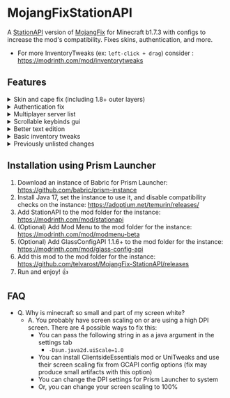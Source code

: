 # MojangFixStationAPI
A [StationAPI](https://modrinth.com/mod/stationapi) version of [MojangFix](https://modrinth.com/mod/mojangfix) for Minecraft b1.7.3 with configs to increase the mod's compatibility. Fixes skins, authentication, and more.
* For more InventoryTweaks (ex: `left-click + drag`) consider : https://modrinth.com/mod/inventorytweaks

## Features
<details><summary>Skin and cape fix (including 1.8+ outer layers)</summary>

![mintoyatsu standing with a working skin](https://user-images.githubusercontent.com/35262707/158473931-1ae3ea4f-4673-4baa-aa3d-044275d462ea.png)
- Added ability to raise slim skin shoulders with GlassConfigAPI
</details>

<details><summary>Authentication fix</summary>

![server log](https://user-images.githubusercontent.com/35262707/159056534-568087f9-00e2-4830-b66a-5046773cb3b1.png)
Allows the server to verify that the connecting player is logged in
</details>

<details><summary>Multiplayer server list</summary>

![multiplayer screen](https://user-images.githubusercontent.com/35262707/159057966-8c3a6bc2-da0f-4132-a8f3-fb0d0839763a.png)

(server status not implemented yet)
</details>

<details><summary>Scrollable keybinds gui</summary>

![keybinds screen](https://user-images.githubusercontent.com/35262707/159058180-789b936e-0cb8-4ece-8fa2-d225b4812b24.png)
</details>

<details><summary>Better text edition</summary>

![text](https://user-images.githubusercontent.com/35262707/159060408-8e35a074-0ee1-426a-bc51-1152d6adca34.gif)
</details>

<details><summary>Basic inventory tweaks</summary>

<video controls src="https://user-images.githubusercontent.com/35262707/159063818-e450561d-f13d-435a-b46b-879cc54a8a0f.mp4" />
</details>

<details><summary>Previously unlisted changes</summary>

- Enable Bit Depth Fix
- Enable Death Screen Score Fix
- Enable Debug Graph Hidden By Default
  - Use the new keybind (default: LCtrl) + F3 to open up debug screen with graph
  - Optionally using GCAPI config switch keybind to toggle debug graph whenever pressed
- Enable Displaying World Seed In Debug Menu
- Enable MojangFix Version Text On Title Screen
- Enable Quit Button
- Change Resources Download URL
  - This edition of MojangFix lets you change it yourself as well in the config settings
</details>

## Installation using Prism Launcher

1. Download an instance of Babric for Prism Launcher: https://github.com/babric/prism-instance
2. Install Java 17, set the instance to use it, and disable compatibility checks on the instance: https://adoptium.net/temurin/releases/
3. Add StationAPI to the mod folder for the instance: https://modrinth.com/mod/stationapi
4. (Optional) Add Mod Menu to the mod folder for the instance: https://modrinth.com/mod/modmenu-beta
5. (Optional) Add GlassConfigAPI 1.1.6+ to the mod folder for the instance: https://modrinth.com/mod/glass-config-api
6. Add this mod to the mod folder for the instance: https://github.com/telvarost/MojangFix-StationAPI/releases
7. Run and enjoy! 👍

## FAQ

* Q. Why is minecraft so small and part of my screen white?
  * A. You probably have screen scaling on or are using a high DPI screen. There are 4 possible ways to fix this:
    * You can pass the following string in as a java argument in the settings tab
      * `-Dsun.java2d.uiScale=1.0`
    * You can install ClientsideEssentials mod or UniTweaks and use their screen scaling fix from GCAPI config options (fix may produce small artifacts with this option)
    * You can change the DPI settings for Prism Launcher to system
    * Or, you can change your screen scaling to 100%